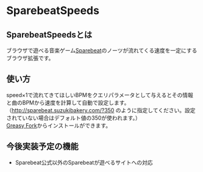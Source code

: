 # SparebeatSpeeds

## SparebeatSpeedsとは
ブラウザで遊べる音楽ゲーム[Sparebeat](http:sparebeat.suzukibakery.com/)のノーツが流れてくる速度を一定にするブラウザ拡張です。
## 使い方
speed×1で流れてきてほしいBPMをクエリパラメータとして与えるとその情報と曲のBPMから速度を計算して自動で設定します。（http://sparebeat.suzukibakery.com/?350 のように指定してください。設定されていない場合はデフォルト値の350が使われます。）  
[Greasy Fork](https://greasyfork.org/ja/scripts/380353-sparebeatspeeds)からインストールができます。
## 今後実装予定の機能
- Sparebeat公式以外のSparebeatが遊べるサイトへの対応